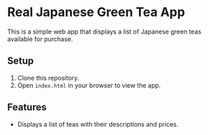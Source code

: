 # Real Japanese Green Tea App

This is a simple web app that displays a list of Japanese green teas available for purchase.

## Setup
1. Clone this repository.
2. Open `index.html` in your browser to view the app.

## Features
- Displays a list of teas with their descriptions and prices.
